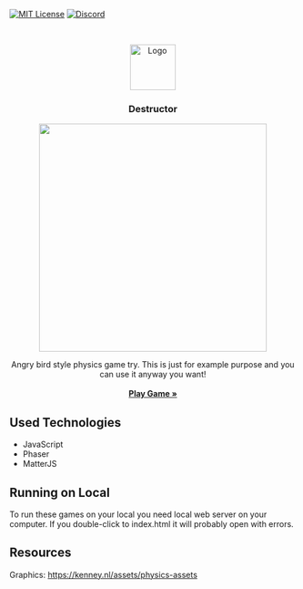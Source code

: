 [![MIT License][license-shield]][license-url]
[![Discord][discord-shield]][discord-url]

<br />
<p align="center">
  <a href="https://github.com/retif-yayin">
    <img src="https://avatars3.githubusercontent.com/u/55927462?s=200&v=4" alt="Logo" width="80" height="80">
  </a>

  <h3 align="center">Destructor</h3>
  
  <p align="center">
  <img src="https://retif-yayin.github.io/Destructor/assets/screenshot.png" width="400">
  </p>

  <p align="center">
    Angry bird style physics game try. This is just for example purpose and you can use it anyway you want!
    <br />
    <br />
    <a href="https://retif-yayin.github.io/Destructor/"><strong>Play Game »</strong></a>
    <br />
  </p>
</p>


## Used Technologies

* JavaScript
* Phaser
* MatterJS


## Running on Local

To run these games on your local you need local web server on your computer. If you double-click to index.html it will probably open with errors.

## Resources
Graphics: https://kenney.nl/assets/physics-assets





<!-- MARKDOWN LINKS & IMAGES -->
<!-- https://www.markdownguide.org/basic-syntax/#reference-style-links -->
[license-shield]: https://img.shields.io/github/license/othneildrew/Best-README-Template.svg?style=flat-square
[license-url]: https://choosealicense.com/licenses/mit/
[discord-shield]: https://img.shields.io/discord/615261354365812747?label=discord&style=flat-square
[discord-url]: https://discord.gg/tmDhg32
